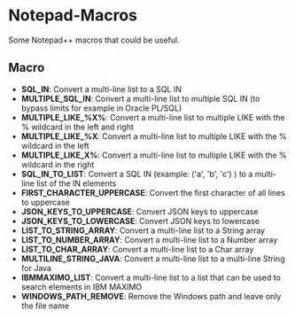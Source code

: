 # Notepad-Macros

Some Notepad++ macros that could be useful.

## Macro

- **SQL_IN**: Convert a multi-line list to a SQL IN 
- **MULTIPLE_SQL_IN**: Convert a multi-line list to multiple SQL IN (to bypass limits for example in Oracle PL/SQL)
- **MULTIPLE_LIKE_%X%**: Convert a multi-line list to multiple LIKE with the % wildcard in the left and right
- **MULTIPLE_LIKE_%X**: Convert a multi-line list to multiple LIKE with the % wildcard in the left
- **MULTIPLE_LIKE_X%**: Convert a multi-line list to multiple LIKE with the % wildcard in the right
- **SQL_IN_TO_LIST**: Convert a SQL IN (example: ('a', 'b', 'c') ) to a multi-line list of the IN elements
- **FIRST_CHARACTER_UPPERCASE**: Convert the first character of all lines to uppercase
- **JSON_KEYS_TO_UPPERCASE**: Convert JSON keys to uppercase
- **JSON_KEYS_TO_LOWERCASE**: Convert JSON keys to lowercase
- **LIST_TO_STRING_ARRAY**: Convert a multi-line list to a String array
- **LIST_TO_NUMBER_ARRAY**: Convert a multi-line list to a Number array
- **LIST_TO_CHAR_ARRAY**: Convert a multi-line list to a Char array
- **MULTILINE_STRING_JAVA**: Convert a multi-line list to a multi-line String for Java
- **IBMMAXIMO_LIST**: Convert a multi-line list to a list that can be used to search elements in IBM MAXIMO
- **WINDOWS_PATH_REMOVE**: Remove the Windows path and leave only the file name
